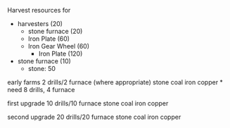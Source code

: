 
Harvest resources for
  * harvesters (20)
    * stone furnace (20)
    * Iron Plate (60)
    * Iron Gear Wheel (60)
        * Iron Plate (120)
  * stone furnace (10)
    * stone: 50


early farms 2 drills/2 furnace (where appropriate)
    stone
    coal
    iron
    copper
    * need 8 drills, 4 furnace




first upgrade 10 drills/10 furnace
    stone
    coal
    iron
    copper

second upgrade 20 drills/20 furnace
    stone
    coal
    iron
    copper

